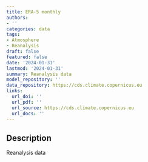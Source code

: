 ```yaml
---
title: ERA-5 monthly
authors:
- ''
categories: data
tags:
- Atmosphere
- Reanalysis
draft: false
featured: false
date: '2024-01-31'
lastmod: '2024-01-31'
summary: Reanalysis data
model_repository: ''
data_repository: https://cds.climate.copernicus.eu
links:
  url_doi: ''
  url_pdf: ''
  url_source: https://cds.climate.copernicus.eu
  url_docs: ''
---
```


## Description

Reanalysis data

